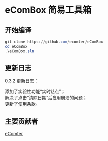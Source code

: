 # eComBox 简易工具箱

## 开始编译

``` powershell
git clone https://github.com/ecomter/eComBox  
cd eComBox  
.\eComBox.sln  
```
## 更新日志
 0.3.2 更新日志：   
 
添加了实验性功能“实时热点”；   
解决了点击“清除日期”后应用崩溃的问题；     
更新了[使用条款](https://ecombox.ecomter.site/docs/privacy)。  

 
## 主要贡献者 
[eComter](https://github.com/ecomter)


